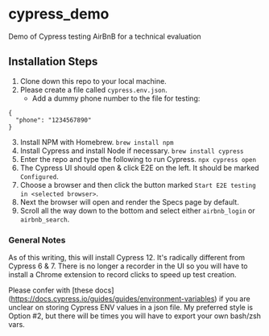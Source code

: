 # cypress_demo
Demo of Cypress testing AirBnB for a technical evaluation


## Installation Steps
1. Clone down this repo to your local machine.
2. Please create a file called `cypress.env.json`.
   - Add a dummy phone number to the file for testing:
```
{
  "phone": "1234567890"
}
```
3. Install NPM with Homebrew. `brew install npm`
4. Install Cypress and install Node if necessary. `brew install cypress`
5. Enter the repo and type the following to run Cypress. `npx cypress open`
6. The Cypress UI should open & click E2E on the left. It should be marked `Configured`.
7. Choose a browser and then click the button marked `Start E2E testing in <selected browser>`.
8. Next the browser will open and render the Specs page by default.
9. Scroll all the way down to the bottom and select either `airbnb_login` or `airbnb_search`.


### General Notes
As of this writing, this will install Cypress 12. It's radically different from Cypress 6 & 7.
There is no longer a recorder in the UI so you will have to install a Chrome extension to
record clicks to speed up test creation.

Please confer with [these docs] (https://docs.cypress.io/guides/guides/environment-variables) if you are unclear on storing Cypress ENV values in a json file. My preferred style is Option #2, but there will be times you will have to export your own bash/zsh vars.
